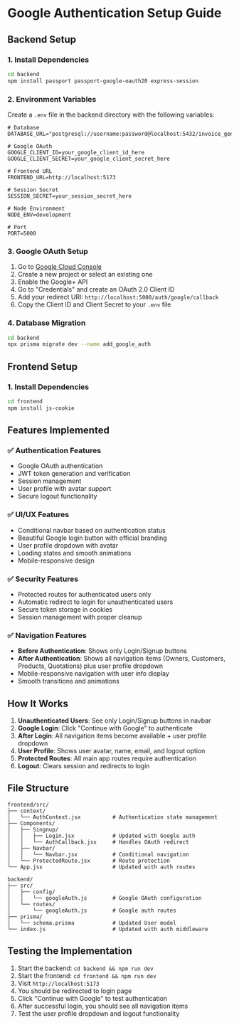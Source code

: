 # Google Authentication Setup Guide

## Backend Setup

### 1. Install Dependencies
```bash
cd backend
npm install passport passport-google-oauth20 express-session
```

### 2. Environment Variables
Create a `.env` file in the backend directory with the following variables:

```env
# Database
DATABASE_URL="postgresql://username:password@localhost:5432/invoice_generator"

# Google OAuth
GOOGLE_CLIENT_ID=your_google_client_id_here
GOOGLE_CLIENT_SECRET=your_google_client_secret_here

# Frontend URL
FRONTEND_URL=http://localhost:5173

# Session Secret
SESSION_SECRET=your_session_secret_here

# Node Environment
NODE_ENV=development

# Port
PORT=5000
```

### 3. Google OAuth Setup

1. Go to [Google Cloud Console](https://console.cloud.google.com/)
2. Create a new project or select an existing one
3. Enable the Google+ API
4. Go to "Credentials" and create an OAuth 2.0 Client ID
5. Add your redirect URI: `http://localhost:5000/auth/google/callback`
6. Copy the Client ID and Client Secret to your `.env` file

### 4. Database Migration
```bash
cd backend
npx prisma migrate dev --name add_google_auth
```

## Frontend Setup

### 1. Install Dependencies
```bash
cd frontend
npm install js-cookie
```

## Features Implemented

### ✅ Authentication Features
- Google OAuth authentication
- JWT token generation and verification
- Session management
- User profile with avatar support
- Secure logout functionality

### ✅ UI/UX Features
- Conditional navbar based on authentication status
- Beautiful Google login button with official branding
- User profile dropdown with avatar
- Loading states and smooth animations
- Mobile-responsive design

### ✅ Security Features
- Protected routes for authenticated users only
- Automatic redirect to login for unauthenticated users
- Secure token storage in cookies
- Session management with proper cleanup

### ✅ Navigation Features
- **Before Authentication**: Shows only Login/Signup buttons
- **After Authentication**: Shows all navigation items (Owners, Customers, Products, Quotations) plus user profile dropdown
- Mobile-responsive navigation with user info display
- Smooth transitions and animations

## How It Works

1. **Unauthenticated Users**: See only Login/Signup buttons in navbar
2. **Google Login**: Click "Continue with Google" to authenticate
3. **After Login**: All navigation items become available + user profile dropdown
4. **User Profile**: Shows user avatar, name, email, and logout option
5. **Protected Routes**: All main app routes require authentication
6. **Logout**: Clears session and redirects to login

## File Structure

```
frontend/src/
├── context/
│   └── AuthContext.jsx          # Authentication state management
├── Components/
│   ├── Singnup/
│   │   ├── Login.jsx            # Updated with Google auth
│   │   └── AuthCallback.jsx     # Handles OAuth redirect
│   ├── Navbar/
│   │   └── Navbar.jsx           # Conditional navigation
│   └── ProtectedRoute.jsx       # Route protection
└── App.jsx                      # Updated with auth routes

backend/
├── src/
│   ├── config/
│   │   └── googleAuth.js        # Google OAuth configuration
│   └── routes/
│       └── googleAuth.js        # Google auth routes
├── prisma/
│   └── schema.prisma            # Updated User model
└── index.js                     # Updated with auth middleware
```

## Testing the Implementation

1. Start the backend: `cd backend && npm run dev`
2. Start the frontend: `cd frontend && npm run dev`
3. Visit `http://localhost:5173`
4. You should be redirected to login page
5. Click "Continue with Google" to test authentication
6. After successful login, you should see all navigation items
7. Test the user profile dropdown and logout functionality 